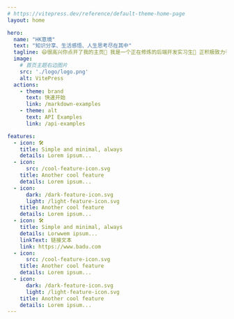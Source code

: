 ```yaml
---
# https://vitepress.dev/reference/default-theme-home-page
layout: home

hero:
  name: "HK意境"
  text: "知识分享、生活感悟、人生思考尽在其中"
  tagline: 😄很高兴你点开了我的主页🔭 我是一个正在修炼的后端开发实习生🌱 正积极致力于开源事业⚡ 希望我写下的东西能帮助到你
  image:
    # 首页主题右边图片
    src: './logo/logo.png'
    alt: VitePress
  actions:
    - theme: brand
      text: 快速开始
      link: /markdown-examples
    - theme: alt
      text: API Examples
      link: /api-examples

features:
  - icon: 🛠️
    title: Simple and minimal, always
    details: Lorem ipsum...
  - icon:
      src: /cool-feature-icon.svg
    title: Another cool feature
    details: Lorem ipsum...
  - icon:
      dark: /dark-feature-icon.svg
      light: /light-feature-icon.svg
    title: Another cool feature
    details: Lorem ipsum...
  - icon: 🛠️
    title: Simple and minimal, always
    details: Lorwwem ipsum...
    linkText: 链接文本
    link: https://www.badu.com
  - icon:
      src: /cool-feature-icon.svg
    title: Another cool feature
    details: Lorem ipsum...
  - icon:
      dark: /dark-feature-icon.svg
      light: /light-feature-icon.svg
    title: Another cool feature
    details: Lorem ipsum...
---
```


<script setup>
import TeamMember from './.vitepress/components/TeamMember.vue'
import HomeContributor from './.vitepress/components/HomeContributor.vue'
</script>

<TeamMember/>
